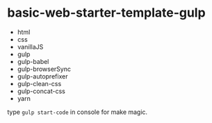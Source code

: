 # basic-web-starter-template-gulp

- html
- css
- vanillaJS
- gulp
- gulp-babel
- gulp-browserSync
- gulp-autoprefixer
- gulp-clean-css
- gulp-concat-css
- yarn


type `gulp start-code` in console for make magic.